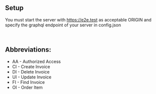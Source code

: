 ## Setup

You must start the server with https://e2e.test as acceptable ORIGIN and
specify the graphql endpoint of your server in config.json

<br>

## Abbreviations:

-   AA - Authorized Access
-   CI - Create Invoice
-   DI - Delete Invoice
-   UI - Update Invoice
-   FI - Find Invoice
-   OI - Order Item
